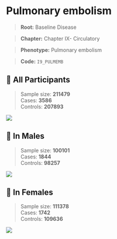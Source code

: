 # Pulmonary embolism

> **Root:** Baseline Disease  

> **Chapter:** Chapter IX- Circulatory  

> **Phenotype:** Pulmonary embolism  

> **Code:** `I9_PULMEMB`

## 🧪 All Participants  
> Sample size: **211479**  
> Cases: **3586**  
> Controls: **207893**
<img src="/Disease/Figures/ALL/Incidence/I9_PULMEMB.png"/>
<CsvTable src="/Disease_Data/ALL/Incidence/COX_I9_PULMEMB.csv" label="🔍 View full results" />

## 👨 In Males  
> Sample size: **100101**  
> Cases: **1844**  
> Controls: **98257**
<img src="/Disease/Figures/Male/Incidence/I9_PULMEMB.png"/>
<CsvTable src="/Disease_Data/Male/Incidence/COX_I9_PULMEMB.csv" label="🔍 View full results" />

## 👩 In Females  
> Sample size: **111378**  
> Cases: **1742**  
> Controls: **109636**
<img src="/Disease/Figures/Female/Incidence/I9_PULMEMB.png"/>
<CsvTable src="/Disease_Data/Female/Incidence/COX_I9_PULMEMB.csv" label="🔍 View full results" />
